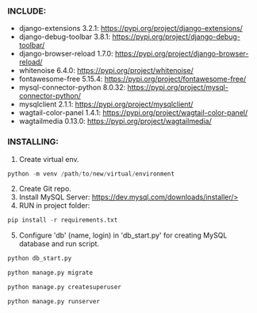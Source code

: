 
### INCLUDE:
  - django-extensions 3.2.1: <https://pypi.org/project/django-extensions/>
  - django-debug-toolbar 3.8.1: <https://pypi.org/project/django-debug-toolbar/>
  - django-browser-reload 1.7.0: <https://pypi.org/project/django-browser-reload/>
  - whitenoise 6.4.0: <https://pypi.org/project/whitenoise/>
  - fontawesome-free 5.15.4: <https://pypi.org/project/fontawesome-free/>
  - mysql-connector-python 8.0.32: <https://pypi.org/project/mysql-connector-python/> 
  - mysqlclient 2.1.1: <https://pypi.org/project/mysqlclient/> 
  - wagtail-color-panel 1.4.1: <https://pypi.org/project/wagtail-color-panel/>
  - wagtailmedia 0.13.0: <https://pypi.org/project/wagtailmedia/>

### INSTALLING:
1. Create virtual env. 
```python 
python -m venv /path/to/new/virtual/environment
```
2. Create Git repo.
3. Install MySQL Server: https://dev.mysql.com/downloads/installer/>
4. RUN in project folder:
```python 
pip install -r requirements.txt
```
5. Configure 'db' (name, login) in 'db_start.py' for creating MySQL database and run script.
```python 
python db_start.py    
```


```python 
python manage.py migrate
```

```python 
python manage.py createsuperuser
```

```python 
python manage.py runserver
```